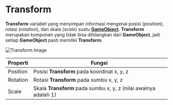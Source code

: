 # Transform

**Transform** variabel yang menyimpan informasi mengenai posisi (*position*), rotasi (*rotation*), 
dan skala (*scale*) suatu [**GameObject**](https://github.com/XnoahR/ITClubGameDev/blob/main/ScriptMaterial/Game%20Object.md). **Transform** merupakan komponen yang tidak bisa 
dihilangkan dari **GameObject**, jadi setiap **GameObject** pasti memiliki **Transform**.

![Transform Image](file:///D:/APP/Unity/Hub/Editor/2020.1.4f1/Editor/Data/Documentation/en/uploads/Main/TransformExample4.png)

|Properti   |Fungsi                                                           |
|-----------|-----------------------------------------------------------------|
|Position   |Posisi **Transform** pada koordinat x, y, z                      |
|Rotation   |Rotasi **Transform** pada sumbu x, y, z                          |     
|Scale      |Skala **Transform** pada sumbu x, y, z (nilai awalnya adalah 1)  |

